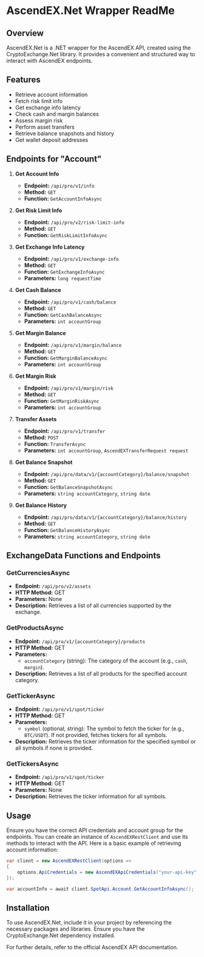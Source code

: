 # AscendEX.Net Wrapper ReadMe

## Overview

AscendEX.Net is a .NET wrapper for the AscendEX API, created using the CryptoExchange.Net library. It provides a convenient and structured way to interact with AscendEX endpoints.

## Features

- Retrieve account information
- Fetch risk limit info
- Get exchange info latency
- Check cash and margin balances
- Assess margin risk
- Perform asset transfers
- Retrieve balance snapshots and history
- Get wallet deposit addresses

## Endpoints for "Account"

1. **Get Account Info**
   - **Endpoint:** `/api/pro/v1/info`
   - **Method:** `GET`
   - **Function:** `GetAccountInfoAsync`

2. **Get Risk Limit Info**
   - **Endpoint:** `/api/pro/v2/risk-limit-info`
   - **Method:** `GET`
   - **Function:** `GetRiskLimitInfoAsync`

3. **Get Exchange Info Latency**
   - **Endpoint:** `/api/pro/v1/exchange-info`
   - **Method:** `GET`
   - **Function:** `GetExchangeInfoAsync`
   - **Parameters:** `long requestTime`

4. **Get Cash Balance**
   - **Endpoint:** `/api/pro/v1/cash/balance`
   - **Method:** `GET`
   - **Function:** `GetCashBalanceAsync`
   - **Parameters:** `int accountGroup`

5. **Get Margin Balance**
   - **Endpoint:** `/api/pro/v1/margin/balance`
   - **Method:** `GET`
   - **Function:** `GetMarginBalanceAsync`
   - **Parameters:** `int accountGroup`

6. **Get Margin Risk**
   - **Endpoint:** `/api/pro/v1/margin/risk`
   - **Method:** `GET`
   - **Function:** `GetMarginRiskAsync`
   - **Parameters:** `int accountGroup`

7. **Transfer Assets**
   - **Endpoint:** `/api/pro/v1/transfer`
   - **Method:** `POST`
   - **Function:** `TransferAsync`
   - **Parameters:** `int accountGroup`, `AscendEXTransferRequest request`

8. **Get Balance Snapshot**
   - **Endpoint:** `/api/pro/data/v1/{accountCategory}/balance/snapshot`
   - **Method:** `GET`
   - **Function:** `GetBalanceSnapshotAsync`
   - **Parameters:** `string accountCategory`, `string date`

9. **Get Balance History**
   - **Endpoint:** `/api/pro/data/v1/{accountCategory}/balance/history`
   - **Method:** `GET`
   - **Function:** `GetBalanceHistoryAsync`
   - **Parameters:** `string accountCategory`, `string date`
   
## ExchangeData Functions and Endpoints

### GetCurrenciesAsync
- **Endpoint:** `/api/pro/v2/assets`
- **HTTP Method:** GET
- **Parameters:** None
- **Description:** Retrieves a list of all currencies supported by the exchange.

### GetProductsAsync
- **Endpoint:** `/api/pro/v1/{accountCategory}/products`
- **HTTP Method:** GET
- **Parameters:**
  - `accountCategory` (string): The category of the account (e.g., `cash`, `margin`).
- **Description:** Retrieves a list of all products for the specified account category.

### GetTickerAsync
- **Endpoint:** `/api/pro/v1/spot/ticker`
- **HTTP Method:** GET
- **Parameters:**
  - `symbol` (optional, string): The symbol to fetch the ticker for (e.g., `BTC/USDT`). If not provided, fetches tickers for all symbols.
- **Description:** Retrieves the ticker information for the specified symbol or all symbols if none is provided.

### GetTickersAsync
- **Endpoint:** `/api/pro/v1/spot/ticker`
- **HTTP Method:** GET
- **Parameters:** None
- **Description:** Retrieves the ticker information for all symbols.


## Usage

Ensure you have the correct API credentials and account group for the endpoints. You can create an instance of `AscendEXRestClient` and use its methods to interact with the API. Here is a basic example of retrieving account information:

```csharp
var client = new AscendEXRestClient(options =>
{
    options.ApiCredentials = new AscendEXApiCredentials("your-api-key", "your-api-secret");
});

var accountInfo = await client.SpotApi.Account.GetAccountInfoAsync();
```

## Installation

To use AscendEX.Net, include it in your project by referencing the necessary packages and libraries. Ensure you have the CryptoExchange.Net dependency installed.

For further details, refer to the official AscendEX API documentation.